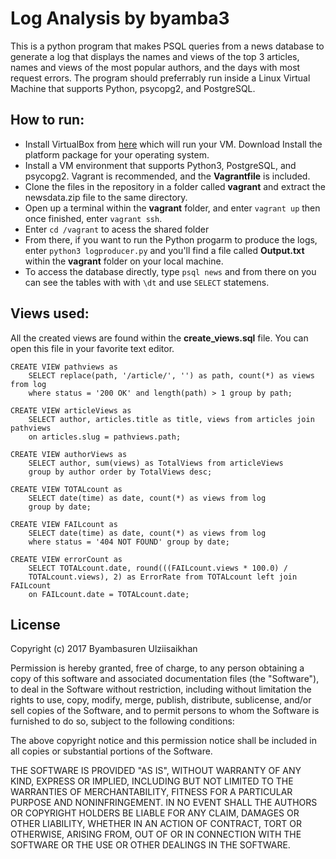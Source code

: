 # Log Analysis by byamba3
This is a python program that makes PSQL queries from a news database to generate a log
that displays the names and views of the top 3 articles, names and views of the most popular authors, and the days with most request errors. 
The program should preferrably run inside a Linux Virtual Machine that supports Python, psycopg2, and PostgreSQL.

## How to run:
- Install VirtualBox from [here](https://www.virtualbox.org/wiki/Downloads) which will run your VM. Download Install the platform package for your operating system.
- Install a VM environment that supports Python3, PostgreSQL, and psycopg2. Vagrant is recommended, and the **Vagrantfile** is included.
- Clone the files in the repository in a folder called **vagrant** and extract the newsdata.zip file to the same directory.
- Open up a terminal within the **vagrant** folder, and enter `vagrant up` then once finished, enter `vagrant ssh`.
- Enter `cd /vagrant` to acess the shared folder
- From there, if you want to run the Python progarm to produce the logs, enter `python3 logproducer.py` and you'll find a file called **Output.txt** within the **vagrant** folder on your local machine.
- To access the database directly, type `psql news` and from there on you can see the tables with with `\dt` and use `SELECT` statemens.

## Views used:

All the created views are found within the **create_views.sql** file. You can open this file in your favorite text editor.

```
CREATE VIEW pathviews as 
    SELECT replace(path, '/article/', '') as path, count(*) as views from log 
    where status = '200 OK' and length(path) > 1 group by path;

CREATE VIEW articleViews as 
    SELECT author, articles.title as title, views from articles join pathviews 
    on articles.slug = pathviews.path;

CREATE VIEW authorViews as 
    SELECT author, sum(views) as TotalViews from articleViews 
    group by author order by TotalViews desc;

CREATE VIEW TOTALcount as 
    SELECT date(time) as date, count(*) as views from log 
    group by date;

CREATE VIEW FAILcount as 
    SELECT date(time) as date, count(*) as views from log 
    where status = '404 NOT FOUND' group by date;

CREATE VIEW errorCount as 
    SELECT TOTALcount.date, round(((FAILcount.views * 100.0) / 
    TOTALcount.views), 2) as ErrorRate from TOTALcount left join FAILcount
    on FAILcount.date = TOTALcount.date;
```

## License

Copyright (c) 2017 Byambasuren Ulziisaikhan

Permission is hereby granted, free of charge, to any person obtaining a copy
of this software and associated documentation files (the "Software"), to deal
in the Software without restriction, including without limitation the rights
to use, copy, modify, merge, publish, distribute, sublicense, and/or sell
copies of the Software, and to permit persons to whom the Software is
furnished to do so, subject to the following conditions:

The above copyright notice and this permission notice shall be included in all
copies or substantial portions of the Software.

THE SOFTWARE IS PROVIDED "AS IS", WITHOUT WARRANTY OF ANY KIND, EXPRESS OR
IMPLIED, INCLUDING BUT NOT LIMITED TO THE WARRANTIES OF MERCHANTABILITY,
FITNESS FOR A PARTICULAR PURPOSE AND NONINFRINGEMENT. IN NO EVENT SHALL THE
AUTHORS OR COPYRIGHT HOLDERS BE LIABLE FOR ANY CLAIM, DAMAGES OR OTHER
LIABILITY, WHETHER IN AN ACTION OF CONTRACT, TORT OR OTHERWISE, ARISING FROM,
OUT OF OR IN CONNECTION WITH THE SOFTWARE OR THE USE OR OTHER DEALINGS IN THE
SOFTWARE.
